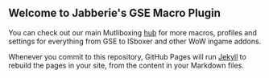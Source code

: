 ## Welcome to Jabberie's GSE Macro Plugin

You can check out our main Mutliboxing [hub](https://github.com/Jabberie/WoW-Multibox) for more macros, profiles and settings for everything from GSE to ISboxer and other WoW ingame addons. 

Whenever you commit to this repository, GitHub Pages will run [Jekyll](https://jekyllrb.com/) to rebuild the pages in your site, from the content in your Markdown files.
